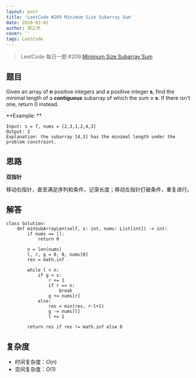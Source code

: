 ```yaml
---
layout: post
title: 'LeetCode #209 Minimum Size Subarray Sum'
date: 2020-02-01
author: 郑之杰
cover: ''
tags: LeetCode
---
```


> LeetCode 每日一题 #209.[Minimum Size Subarray Sum](https://leetcode-cn.com/problems/minimum-size-subarray-sum/)

## 题目
Given an array of **n** positive integers and a positive integer **s**, find the minimal length of a **contiguous** subarray of which the sum ≥ **s**. If there isn't one, return 0 instead.

**Example: **
```
Input: s = 7, nums = [2,3,1,2,4,3]
Output: 2
Explanation: the subarray [4,3] has the minimal length under the problem constraint.
```

## 思路
**双指针**

移动右指针，直至满足序列和条件，记录长度；移动左指针打破条件，重复进行。

## 解答
```
class Solution:
    def minSubArrayLen(self, s: int, nums: List[int]) -> int:
        if nums == []:
            return 0

        n = len(nums)
        l, r, g = 0, 0, nums[0]
        res = math.inf

        while l < n:
            if g < s:
                r += 1
                if r == n:
                    break
                g += nums[r]
            else:
                res = min(res, r-l+1)
                g -= nums[l]
                l += 1
                
        return res if res != math.inf else 0
```

## 复杂度
- 时间复杂度：$O(n)$
- 空间复杂度：$O(1)$